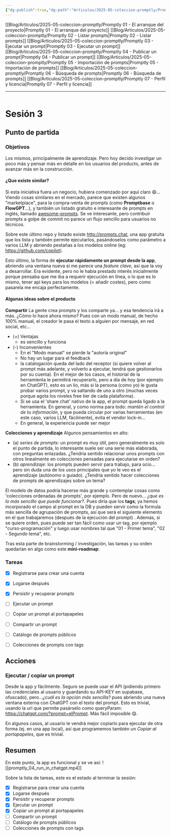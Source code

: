 ```yaml
---
{"dg-publish":true,"dg-path":"Articulos/2025-05-coleccion-promptly/Promptly 03 - Ejecutar un prompt.md","permalink":"/articulos/2025-05-coleccion-promptly/promptly-03-ejecutar-un-prompt/","title":"Promptly 03 - Ejecutar un prompt","tags":["nextjs","supabase","postgresql","tailwindcss"]}
---
```



<div class="transclusion internal-embed is-loaded"><div class="markdown-embed">



[[Blog/Articulos/2025-05-coleccion-promptly/Promptly 01 - El arranque del proyecto\|Promptly 01 - El arranque del proyecto]]
[[Blog/Articulos/2025-05-coleccion-promptly/Promptly 02 - Listar prompts\|Promptly 02 - Listar prompts]]
[[Blog/Articulos/2025-05-coleccion-promptly/Promptly 03 - Ejecutar un prompt\|Promptly 03 - Ejecutar un prompt]]
[[Blog/Articulos/2025-05-coleccion-promptly/Promptly 04 - Publicar un prompt\|Promptly 04 - Publicar un prompt]]
[[Blog/Articulos/2025-05-coleccion-promptly/Promptly 05 - Importación de prompts\|Promptly 05 - Importación de prompts]]
[[Blog/Articulos/2025-05-coleccion-promptly/Promptly 06 - Búsqueda de prompts\|Promptly 06 - Búsqueda de prompts]]
[[Blog/Articulos/2025-05-coleccion-promptly/Promptly 07 - Perfil y licencia\|Promptly 07 - Perfil y licencia]]


</div></div>


---

```table-of-contents
```



# Sesión 3

## Punto de partida
### Objetivos
Los mismos, principalmente de aprendizaje. Pero hoy decido investigar un poco más y pensar más en detalle en los usuarios del producto, antes de avanzar más en la construcción.
#### ¿Que existe similar?
Si esta iniciativa fuera un negocio, hubiera comenzado por aquí claro 😄... Viendo cosas similares en el mercado, parece que existen algunos "marketplace", para la compra-venta de prompts (como **Promptbase** o **FlowGPT**...), y también un listado gratuito e interesante de prompts en inglés, llamado [awesome-prompts](https://github.com/f/awesome-chatgpt-prompts). Se ve interesante, pero contribuir prompts a golpe de commit no parece un flujo sencillo para usuarios no técnicos.

Sobre este último repo y listado existe http://prompts.chat, una app gratuita que los lista y también permite ejecutarlos, pasándoselos como parámetro a varios LLM y abriendo pestañas a los modelos online (eg: https://github.com/copilot). 

Esto último, la forma de **ejecutar rápidamente un prompt desde la app**, abriendo una ventana nueva sí me parece una *feature clave*, así que la voy a desarrollar. Era evidente, pero no le había prestado interés inicialmente porque pensaba que me iba a requerir ejecución en línea, o lo que es lo mismo, tener api keys para los modelos (= añadir costes), pero como pasarela me encaja perfectamente.

#### Algunas ideas sobre el producto
**Compartir**
La gente crea prompts y los comparte ya... y esa tendencia irá a más. ¿Cómo lo hace ahora mismo? Pues con un modo manual, de hecho 100% manual, el creador le pasa el texto a alguien por mensaje, en red social, etc...
- (+) Ventajas
	- es sencillo y funciona
- (-) Inconvenientes
	- En el "Modo manual" se pierde la "autoría original"
	- No hay un lugar para el feedback
	- la catalogación queda del lado del receptor (si quiere volver al prompt más adelante, y volverlo a ejecutar, tendrá que gestionarlos por su cuenta). En el mejor de los casos, el historial de la herramienta le permitirá recuperarlo, pero a día de hoy (por ejemplo en ChatGPT), esto es un lio, más si la persona (como yo) le gusta probar varios prompt, y va saltando de uno a otro (muchas veces porque agota los niveles free tier de cada plataforma).
	- Si se usa el 'share chat' nativo de la app, el prompt queda ligado a la herramienta. En general, y como norma para todo: *mantén el control de tu información*, y que pueda circular por varias herramientas (en este caso, varios LLM, fácilmente), evita el vendor lock-in...
	-  En general, la experiencia puede ser mejor

**Colecciones y aprendizaje**
Algunos pensamientos en alto:
- (a) *series de prompts:* un prompt es muy útil, pero generalmente es solo el punto de partida, lo interesante suele ser una serie más elaborada, con preguntas enlazadas. ¿Tendría sentido relacionar unos prompts con otros linealmente en colecciones pensadas para ejecutarse en orden?
- (b) *aprendizaje*: los prompts pueden servir para trabajo, para ocio... pero sin duda una de los usos principales que yo le veo es el aprendizaje (autónomo o guiado). ¿Tendría sentido hacer colecciones de prompts de aprendizajes sobre un tema?

El modelo de datos podría hacerse más grande y contemplar cosas como 'colecciones ordenadas de prompts', por ejemplo. Pero de nuevo... *¿que es lo más sencillo que puede funcionar?*. Pues diría que los **tags**; ya hemos incorporado el campo al prompt en la DB y pueden servir como la formula más sencilla de agrupación de prompts, así que será el siguiente elemento en el que trabajaremos (después de la ejecución del prompt) . Además, si se quiere orden, pues puede ser tan fácil como usar un tag, por ejemplo "curso-programación" y luego usar nombres tal que "01 - Primer tema", "02 - Segundo tema", etc.

Tras esta parte de brainstorming / investigación, las tareas y su orden quedarían en algo como este **mini-roadmap**:

### Tareas
- [x] Registrarse para crear una cuenta
- [x] Logarse después
- [x] Persistir y recuperar prompts
- [ ] Ejecutar un prompt 
- [ ] Copiar un prompt al portapapeles
- [ ] Compartir un prompt
- [ ] Catálogo de prompts públicos
- [ ] Colecciones de prompts con tags


## Acciones

### Ejecutar / copiar un prompt
Desde la app y fácilmente. Seguro se puede usar el API (pidiendo primero las credenciales al usuario y guardando su API-KEY en supabase, ofuscado), pero...*¿cuál es la opción más sencilla?*  pues abriendo una nueva ventana externa con ChatGPT con el texto del prompt. Esto es trivial, usando la url que permite pasárselo como queryParam: https://chatgpt.com/?prompt=elPrompt. Más fácil imposible 😋.

En algunos casos, al usuario le vendrá  mejor copiarlo para ejecutar de otra forma (ej. en una app local), así que programemos también un *Copiar al portapapeles*, que es trivial.

## Resumen

En este punto, la app es funcional y se ve así:
![[promptly_04_run_in_chatgpt.mp4]]


Sobre la lista de tareas, este es el estado al terminar la sesión:
- [x] Registrarse para crear una cuenta
- [x] Logarse después
- [x] Persistir y recuperar prompts
- [x] Ejecutar un prompt 
- [x] Copiar un prompt al portapapeles
- [ ] Compartir un prompt
- [ ] Catálogo de prompts públicos
- [ ] Colecciones de prompts con tags